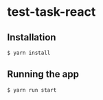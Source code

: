 # test-task-react

## Installation

```bash
$ yarn install
```

## Running the app

```bash
$ yarn run start
```
